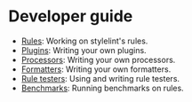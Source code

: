 # Developer guide

-   [Rules](/docs/developer-guide/rules.md): Working on stylelint's rules.
-   [Plugins](/docs/developer-guide/plugins.md): Writing your own plugins.
-   [Processors](/docs/developer-guide/processors.md): Writing your own processors.
-   [Formatters](/docs/developer-guide/formatters.md): Writing your own formatters.
-   [Rule testers](/docs/developer-guide/rule-testers.md): Using and writing rule testers.
-   [Benchmarks](/docs/developer-guide/benchmarks.md): Running benchmarks on rules.
